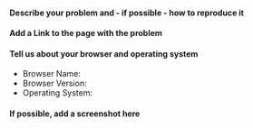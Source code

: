 <!-- NOTE: If you're reporting a security issue, don't create a GitHub issue. Instead, email security@spiraladder.com. We will look into it immediately. -->

#### Describe your problem and - if possible - how to reproduce it


#### Add a Link to the page with the problem


#### Tell us about your browser and operating system

* Browser Name: 
* Browser Version: 
* Operating System: 


#### If possible, add a screenshot here



